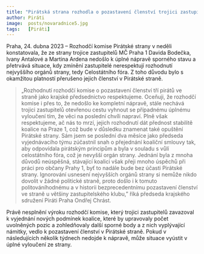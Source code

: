 ```yaml
---
title: "Pirátská strana rozhodla o pozastavení členství trojici zastupitelů v Praze 1"
author: Piráti
image:  posts/novaradnice5.jpg
tags:   [Piráti]
---
```


Praha, 24. dubna 2023 – Rozhodčí komise Pirátské strany v neděli konstatovala, že ze strany trojice zastupitelů MČ Praha 1 Davida Bodečka, Ivany Antalové a Martina Ardena nedošlo k úplné nápravě sporného stavu a přetrvává situace, kdy zmínění zastupitelé nerespektují rozhodnutí nejvyššího orgánů strany, tedy Celostátního fóra. Z toho důvodu bylo s okamžitou platností přerušeno jejich členství v Pirátské straně. 

> „Rozhodnutí rozhodčí komise o pozastavení členství tří pirátů ve straně jako krajské předsednictvo respektujeme. Oceňuji, že rozhodčí komise i přes to, že nedošlo ke kompletní nápravě, stále nechává trojici zastupitelů otevřenou cestu vyhnout se případnému úplnému vyloučení tím, že věci na poslední chvíli napraví. Plně však respektujeme, ač nás to mrzí, jejich rozhodnutí dát přednost stabilitě koalice na Praze 1, což bude v důsledku znamenat také opuštění Pirátské strany. Sám jsem se poslední dva měsíce jako předseda vyjednávacího týmu zúčastnil snah o přejednání koaliční smlouvy tak, aby odpovídala pirátským principům a byla v souladu s vůlí celostátního fóra, což je nevyšší orgán strany. Jednání byla z mnoha důvodů neúspěšná, stávající koalici však přeji mnoho úspěchů při práci pro občany Prahy 1, byť to nadále bude bez účasti Pirátské strany. Ignorování usnesení nejvyšších orgánů strany si nemůže nikdo dovolit v žádné politické straně, proto došlo i k tomuto politováníhodnému a v historii bezprecedentnímu pozastavení členství ve straně u většiny zastupitelského klubu,” říká předseda krajského sdružení Piráti Praha Ondřej Chrást. 

Právě nesplnění výroku rozhodčí komise, který trojici zastupitelů zavazoval k vyjednání nových podmínek koalice, které by upravovaly počet uvolněných pozic a zohledňovaly další sporné body a z nich vyplývající námitky, vedlo k pozastavení členství v Pirátské straně. Pokud v následujících několik týdnech nedojde k nápravě, může situace vyústit v úplné vyloučení ze strany.

